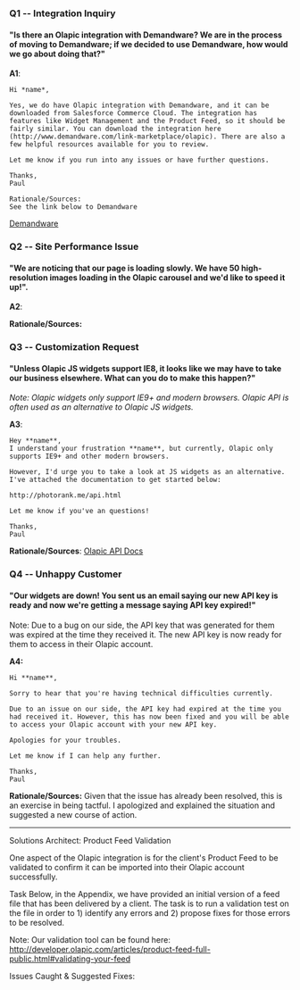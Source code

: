 ### Q1 -- Integration Inquiry ###

#### "Is there an Olapic integration with Demandware? We are in the process of moving to Demandware; if we decided to use Demandware, how would we go about doing that?" ####

**A1**:
```
Hi *name*,

Yes, we do have Olapic integration with Demandware, and it can be downloaded from Salesforce Commerce Cloud. The integration has features like Widget Management and the Product Feed, so it should be fairly similar. You can download the integration here (http://www.demandware.com/link-marketplace/olapic). There are also a few helpful resources available for you to review.

Let me know if you run into any issues or have further questions.

Thanks,
Paul

Rationale/Sources:
See the link below to Demandware
```

[Demandware](http://www.demandware.com/link-marketplace/olapic)


### Q2 -- Site Performance Issue ###
#### "We are noticing that our page is loading slowly. We have 50 high-resolution images loading in the Olapic carousel and we'd like to speed it up!". ####

**A2**:




**Rationale/Sources:**

### Q3 -- Customization Request ###
#### "Unless Olapic JS widgets support IE8, it looks like we may have to take our business elsewhere. What can you do to make this happen?" ####

*Note: Olapic widgets only support IE9+ and modern browsers. Olapic API is often used as an alternative to Olapic JS widgets.*

**A3**:

```
Hey **name**,
I understand your frustration **name**, but currently, Olapic only supports IE9+ and other modern browsers. 

However, I'd urge you to take a look at JS widgets as an alternative. I've attached the documentation to get started below:

http://photorank.me/api.html

Let me know if you've an questions!

Thanks,
Paul
```
**Rationale/Sources**:
[Olapic API Docs](http://photorank.me/api.html)


### Q4 -- Unhappy Customer ####

#### "Our widgets are down! You sent us an email saying our new API key is ready and now we're getting a message saying API key expired!" ####

Note: Due to a bug on our side, the API key that was generated for them was expired at the time they received it. The new API key is now ready
for them to access in their Olapic account.


**A4:**
```
Hi **name**,

Sorry to hear that you're having technical difficulties currently.

Due to an issue on our side, the API key had expired at the time you had received it. However, this has now been fixed and you will be able to access your Olapic account with your new API key.

Apologies for your troubles.

Let me know if I can help any further.

Thanks,
Paul

```

**Rationale/Sources:**
Given that the issue has already been resolved, this is an exercise in being tactful. I apologized and explained the situation and suggested a new course of action. 

------------------------------------------------------------------------------------------------------------------------

Solutions Architect: Product Feed Validation

One aspect of the Olapic integration is for the client's Product Feed to be validated to confirm it can be imported into their Olapic account
successfully.

Task
Below, in the Appendix, we have provided an initial version of a feed file that has been delivered by a client. The task is to run a validation test on
the file in order to 1) identify any errors and 2) propose fixes for those errors to be resolved.

Note:
Our validation tool can be found here: http://developer.olapic.com/articles/product-feed-full-public.html#validating-your-feed


Issues Caught & Suggested Fixes:


